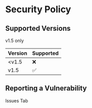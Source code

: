 # Security Policy

## Supported Versions

v1.5 only

| Version | Supported          |
| ------- | ------------------ |
| <v1.5   | :x:                |
| v1.5    | :white_check_mark: |

## Reporting a Vulnerability

Issues Tab
